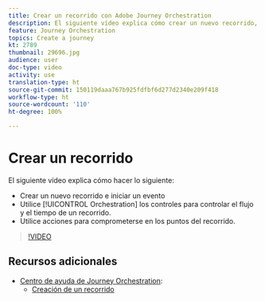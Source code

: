```yaml
---
title: Crear un recorrido con Adobe Journey Orchestration
description: El siguiente vídeo explica cómo crear un nuevo recorrido, a iniciar un evento, a utilizar los controles de las orquestaciones para controlar el flujo y el tiempo de un recorrido, y a utilizar acciones para comprometerse en los puntos del recorrido.
feature: Journey Orchestration
topics: Create a journey
kt: 2789
thumbnail: 29696.jpg
audience: user
doc-type: video
activity: use
translation-type: ht
source-git-commit: 150119daaa767b925fdfbf6d277d2340e209f418
workflow-type: ht
source-wordcount: '110'
ht-degree: 100%

---
```



# Crear un recorrido

El siguiente vídeo explica cómo hacer lo siguiente:

* Crear un nuevo recorrido e iniciar un evento
* Utilice [!UICONTROL Orchestration] los controles para controlar el flujo y el tiempo de un recorrido.
* Utilice acciones para comprometerse en los puntos del recorrido.

>[!VIDEO](https://video.tv.adobe.com/v/29696?quality=12&captions=spa)

## Recursos adicionales

* [Centro de ayuda de Journey Orchestration](https://docs.adobe.com/content/help/es-ES/journeys/using/journey-orchestration-home.html):
   * [Creación de un recorrido](https://docs.adobe.com/content/help/es-ES/journeys/using/building-journeys/about-journey-building/journey.html)

